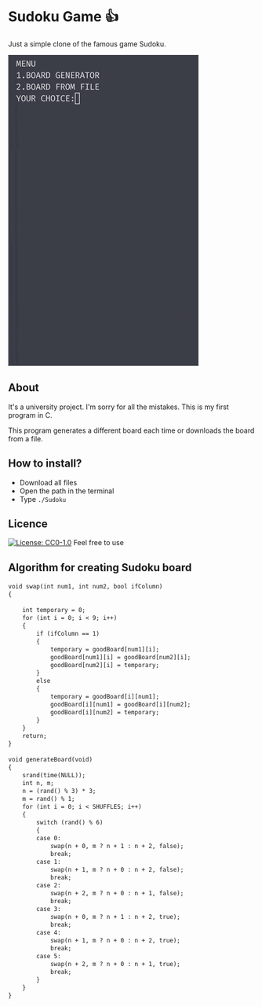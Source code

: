 # **Sudoku Game** :+1:

Just a simple clone of the famous game Sudoku.


![Sudoku Game Demo](Root/GifResized.gif)

## About


It's a university project. I'm sorry for all the mistakes. This is my first program in C.


This program generates a different board each time or downloads the board from a file.

## How to install?

- Download all files
- Open the path in the terminal
- Type  `./Sudoku`


## Licence

[![License: CC0-1.0](https://licensebuttons.net/l/zero/1.0/80x15.png)](http://creativecommons.org/publicdomain/zero/1.0/)
Feel free to use



## Algorithm for creating Sudoku board

```
void swap(int num1, int num2, bool ifColumn)
{

    int temporary = 0;
    for (int i = 0; i < 9; i++)
    {
        if (ifColumn == 1)
        {
            temporary = goodBoard[num1][i];
            goodBoard[num1][i] = goodBoard[num2][i];
            goodBoard[num2][i] = temporary;
        }
        else
        {
            temporary = goodBoard[i][num1];
            goodBoard[i][num1] = goodBoard[i][num2];
            goodBoard[i][num2] = temporary;
        }
    }
    return;
}

void generateBoard(void)
{
    srand(time(NULL));
    int n, m;
    n = (rand() % 3) * 3;
    m = rand() % 1;
    for (int i = 0; i < SHUFFLES; i++)
    {
        switch (rand() % 6)
        {
        case 0:
            swap(n + 0, m ? n + 1 : n + 2, false);
            break;
        case 1:
            swap(n + 1, m ? n + 0 : n + 2, false);
            break;
        case 2:
            swap(n + 2, m ? n + 0 : n + 1, false);
            break;
        case 3:
            swap(n + 0, m ? n + 1 : n + 2, true);
            break;
        case 4:
            swap(n + 1, m ? n + 0 : n + 2, true);
            break;
        case 5:
            swap(n + 2, m ? n + 0 : n + 1, true);
            break;
        }
    }
}
```

